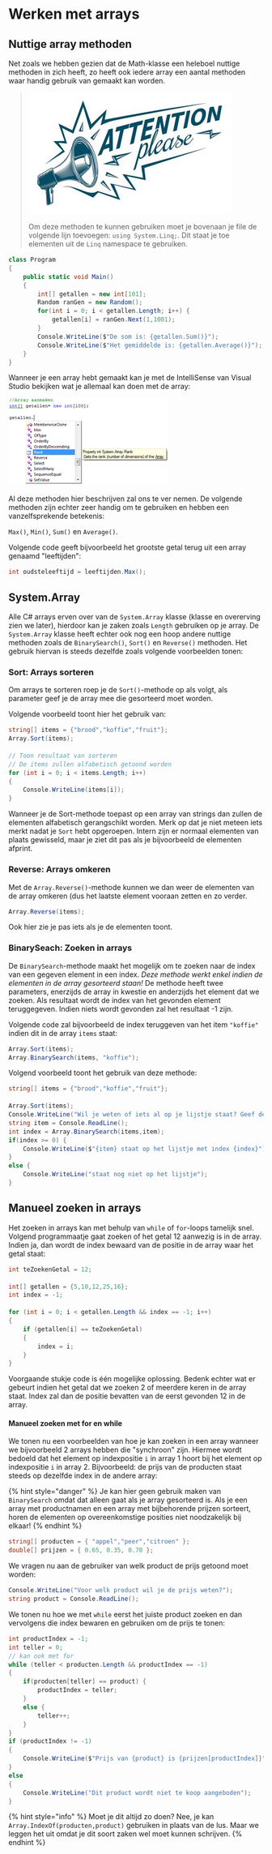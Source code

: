 # Werken met arrays

## Nuttige array methoden

Net zoals we hebben gezien dat de Math-klasse een heleboel nuttige methoden in zich heeft, zo heeft ook iedere array een aantal methoden waar handig gebruik van gemaakt kan worden.

> ![](../../.gitbook/assets/attention%20%285%29.jpg)
>
> Om deze methoden te kunnen gebruiken moet je bovenaan je file de volgende lijn toevoegen: `using System.Linq;`. Dit staat je toe elementen uit de `Linq` namespace te gebruiken.

```csharp
class Program
{
    public static void Main()
    {
        int[] getallen = new int[101];
        Random ranGen = new Random();
        for(int i = 0; i < getallen.Length; i++) {
            getallen[i] = ranGen.Next(1,1001);
        }
        Console.WriteLine($"De som is: {getallen.Sum()}");
        Console.WriteLine($"Het gemiddelde is: {getallen.Average()}");
    }
}
```

Wanneer je een array hebt gemaakt kan je met de IntelliSense van Visual Studio bekijken wat je allemaal kan doen met de array:

![](../../.gitbook/assets/arrays2%20%282%29.png)

Al deze methoden hier beschrijven zal ons te ver nemen. De volgende methoden zijn echter zeer handig om te gebruiken en hebben een vanzelfsprekende betekenis:

`Max()`, `Min()`, `Sum()` en `Average()`.

Volgende code geeft bijvoorbeeld het grootste getal terug uit een array genaamd "leeftijden":

```csharp
int oudsteleeftijd = leeftijden.Max();
```

## System.Array

Alle C\# arrays erven over van de `System.Array` klasse \(klasse en overerving zien we later\), hierdoor kan je zaken zoals `Length` gebruiken op je array. De `System.Array` klasse heeft echter ook nog een hoop andere nuttige methoden zoals de `BinarySearch()`, `Sort()` en `Reverse()` methoden. Het gebruik hiervan is steeds dezelfde zoals volgende voorbeelden tonen:

### Sort: Arrays sorteren

Om arrays te sorteren roep je de `Sort()`-methode op als volgt, als parameter geef je de array mee die gesorteerd moet worden.

Volgende voorbeeld toont hier het gebruik van:

```csharp
string[] items = {"brood","koffie","fruit"};
Array.Sort(items);

// Toon resultaat van sorteren
// De items zullen alfabetisch getoond worden
for (int i = 0; i < items.Length; i++)
{
    Console.WriteLine(items[i]);
}
```

Wanneer je de Sort-methode toepast op een array van strings dan zullen de elementen alfabetisch gerangschikt worden. Merk op dat je niet meteen iets merkt nadat je `Sort` hebt opgeroepen. Intern zijn er normaal elementen van plaats gewisseld, maar je ziet dit pas als je bijvoorbeeld de elementen afprint.

### Reverse: Arrays omkeren

Met de `Array.Reverse()`-methode kunnen we dan weer de elementen van de array omkeren \(dus het laatste element vooraan zetten en zo verder.

```csharp
Array.Reverse(items);
```

Ook hier zie je pas iets als je de elementen toont.

### BinarySeach: Zoeken in arrays

De `BinarySearch`-methode maakt het mogelijk om te zoeken naar de index van een gegeven element in een index. _Deze methode werkt enkel indien de elementen in de array gesorteerd staan!_ De methode heeft twee parameters, enerzijds de array in kwestie en anderzijds het element dat we zoeken. Als resultaat wordt de index van het gevonden element teruggegeven. Indien niets wordt gevonden zal het resultaat -1 zijn.

Volgende code zal bijvoorbeeld de index teruggeven van het item `"koffie"` indien dit in de array `items` staat:

```csharp
Array.Sort(items);
Array.BinarySearch(items, "koffie");
```

Volgend voorbeeld toont het gebruik van deze methode:

```csharp
string[] items = {"brood","koffie","fruit"};

Array.Sort(items);
Console.WriteLine("Wil je weten of iets al op je lijstje staat? Geef de naam van het item.");
string item = Console.ReadLine();
int index = Array.BinarySearch(items,item);
if(index >= 0) {
    Console.WriteLine($"{item} staat op het lijstje met index {index}");
}
else {
    Console.WriteLine("staat nog niet op het lijstje");
}
```

## Manueel zoeken in arrays

Het zoeken in arrays kan met behulp van `while` of `for`-loops tamelijk snel. Volgend programmaatje gaat zoeken of het getal 12 aanwezig is in de array. Indien ja, dan wordt de index bewaard van de positie in de array waar het getal staat:

```csharp
int teZoekenGetal = 12;

int[] getallen = {5,10,12,25,16};
int index = -1;

for (int i = 0; i < getallen.Length && index == -1; i++)
{
    if (getallen[i] == teZoekenGetal)
    {
        index = i;
    }
}
```

Voorgaande stukje code is één mogelijke oplossing. Bedenk echter wat er gebeurt indien het getal dat we zoeken 2 of meerdere keren in de array staat. Index zal dan de positie bevatten van de eerst gevonden 12 in de array.

#### Manueel zoeken met for en while

We tonen nu een voorbeelden van hoe je kan zoeken in een array wanneer we bijvoorbeeld 2 arrays hebben die "synchroon" zijn. Hiermee wordt bedoeld dat het element op indexpositie `i` in array 1 hoort bij het element op indexpositie `i` in array 2. Bijvoorbeeld: de prijs van de producten staat steeds op dezelfde index in de andere array:

{% hint style="danger" %}
Je kan hier geen gebruik maken van `BinarySearch` omdat dat alleen gaat als je array gesorteerd is. Als je een array met productnamen en een array met bijbehorende prijzen sorteert, horen de elementen op overeenkomstige posities niet noodzakelijk bij elkaar!
{% endhint %}

```csharp
string[] producten = { "appel","peer","citroen" };
double[] prijzen = { 0.65, 0.35, 0.70 };
```

We vragen nu aan de gebruiker van welk product de prijs getoond moet worden:

```csharp
Console.WriteLine("Voor welk product wil je de prijs weten?");
string product = Console.ReadLine();
```

We tonen nu hoe we met `while` eerst het juiste product zoeken en dan vervolgens die index bewaren en gebruiken om de prijs te tonen:

```csharp
int productIndex = -1;
int teller = 0;
// kan ook met for
while (teller < producten.Length && productIndex == -1)
{
    if(producten[teller] == product) {
        productIndex = teller;
    }
    else {
        teller++;
    }
}
if (productIndex != -1)
{
    Console.WriteLine($"Prijs van {product} is {prijzen[productIndex]}");
}
else
{
    Console.WriteLine("Dit product wordt niet te koop aangeboden");
}
```

{% hint style="info" %}
Moet je dit altijd zo doen? Nee, je kan `Array.IndexOf(producten,product)` gebruiken in plaats van de lus. Maar we leggen het uit omdat je dit soort zaken wel moet kunnen schrijven.
{% endhint %}


